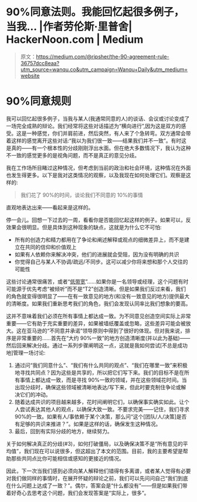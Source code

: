 # 90%同意法则。我能回忆起很多例子，当我… |作者劳伦斯·里普舍| HackerNoon.com | Medium

> 原文：<https://medium.com/@ripsher/the-90-agreement-rule-36757dcc8eaa?utm_source=wanqu.co&utm_campaign=Wanqu+Daily&utm_medium=website>

# 90%同意规则

我可以回忆起很多例子，当我与某人(我通常同意的人)的谈话、会议或讨论变成了一场完全成熟的辩论。我们经常将这些对话描述为“横向进行”,因为这是双方的感受。这是一种感觉，你们并肩前进，然后突然，有人来了个急转弯。双方通常会带着这样的感觉离开这些对话:“我以为我们很一致——结果我们并不一致”。有时这是真的——有一个根本性的分歧刚刚浮出水面。但在绝大多数情况下，我认为这种不一致的感觉更多的是视角问题，而不是真正的意见分歧。

我在工作场所目睹过这种情况，但考虑到当前的政治和社会环境，这种情况在外面也发生得更多。以下是我对这类情况的观察，以及我现在如何处理它们。观察是这样的:

> 我们花了 90%的时间，谈论我们不同意的 10%的事情

直观地表达出来——看起来是这样的。



停一会儿。回想一下过去的一周，看看你是否能回忆起这样的例子。如果可以，反效果会很明显。但是具体到这种现象的缺点，这就是为什么它不可怕:

*   所有的创造力和精力都用在了争论和阐述解释或观点的细微差异上，而不是建立在共同的信仰和价值观上
*   如果有人依赖你来解决冲突，他们的进展就会受阻，因为没有明确的共识
*   你觉得自己与某人不协调/疏远/不同步。这可以减少你将来想和那个人交往的可能性

这些讨论通常很痛苦，或者“[低带宽](https://hackernoon.com/tagged/low-bandwidth)”……如果你是一名领导或经理，这个问题有时可能源于优先考虑“被倾听”而不是“T2”创造清晰。但是如果我们反过来看，我们的角色就变得很明显了——在有一致意见的地方(和没有一致意见的地方)提供最大的清晰度。如果我们重新思考我们的角色，我们会发现认同率比我们想象的要高。

这并不意味着我们必须在所有事情上都达成一致。为不同意见创造空间实际上非常重要——它有助于充实重要的差异，如果被墙纸覆盖或忽略，这些差异可能会被放大。这在亚马逊的“不同意并承诺”领导原则中得到了很好的体现。但对我来说，排序是非常重要的……首先在“大约 90%一致”的地方创造清晰度(并以此为基础)——然后回来解决分歧。通过一系列步骤阐明这一点，这就是我如何尝试[不总是成功地]管理一场讨论:

1.  通过问“我们同意什么”、“我们有什么共同的观点”、“我们在哪里一致”来积极地寻找共同点？因为这些是共享的，所以把它们写下来。我们的目标不是在所有事情上都达成一致，而是寻找 90%一致的领域，并在这些领域花时间。当出现分歧时，确保这些领域被清晰地表达/写下来，但此时要克制住争论或解决它们的冲动。
2.  随着达成共识的项目越来越多，花时间阐明它们，以确保事实确实如此。让个人尝试表达其他人的观点，以确保大致一致。不要求完美——记住，我们寻求 90%的一致。如果有人/事依赖于某个决策，那么问“这个[团队/人/决策]是否有足够的共识来推进？”。如果是这样的话，确保发生这种情况。
3.  最后，回到有实际分歧的地方，继续努力。

关于如何解决真正的分歧(#3)，如何打破僵局，以及确保决策不是“所有意见的平均值”，我们现在可以说很多，但这超出了本文的范围。目前，我的主要希望是帮助那些共同点比你可能相信或感知的更接近的情况。

因此，下一次当我们感到必须向某人解释他们错得有多离谱，或者某人觉得有必要对我们做同样的事情时，在展开怀疑的辩论之前，我们可以先问问自己“我们到底在什么问题上达成了一致？”。偶尔，答案会是“什么都没有”——但是如果我们带着好奇心去思考这个问题，我们会发现答案是“实际上，很多”。

